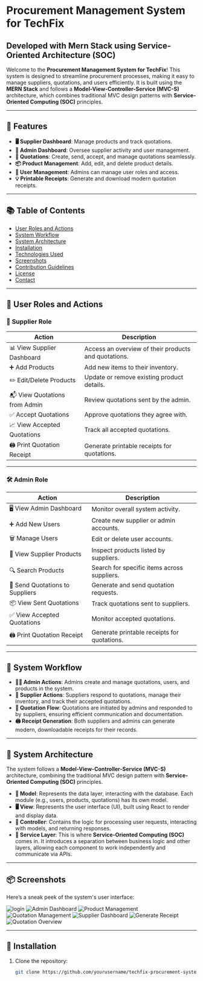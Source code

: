 # Procurement Management System for TechFix
## Developed with Mern Stack using Service-Oriented Architecture (SOC)

Welcome to the **Procurement Management System for TechFix**! This system is designed to streamline procurement processes, making it easy to manage suppliers, quotations, and users efficiently. It is built using the **MERN Stack** and follows a **Model-View-Controller-Service (MVC-S)** architecture, which combines traditional MVC design patterns with **Service-Oriented Computing (SOC)** principles.

---

## 🚀 Features

- **🖥️ Supplier Dashboard**: Manage products and track quotations.
- **🔧 Admin Dashboard**: Oversee supplier activity and user management.
- **📝 Quotations**: Create, send, accept, and manage quotations seamlessly.
- **📦 Product Management**: Add, edit, and delete product details.
- **👤 User Management**: Admins can manage user roles and access.
- **💡 Printable Receipts**: Generate and download modern quotation receipts.

---

## 📚 Table of Contents

- [User Roles and Actions](#user-roles-and-actions)
- [System Workflow](#system-workflow)
- [System Architecture](#system-architecture)
- [Installation](#installation)
- [Technologies Used](#technologies-used)
- [Screenshots](#screenshots)
- [Contribution Guidelines](#contribution-guidelines)
- [License](#license)
- [Contact](#contact)

---

## 👥 User Roles and Actions

### 🛒 **Supplier Role**
| **Action**                      | **Description**                                    |
|----------------------------------|----------------------------------------------------|
| 📊 View Supplier Dashboard       | Access an overview of their products and quotations. |
| ➕ Add Products                   | Add new items to their inventory.                  |
| ✏️ Edit/Delete Products          | Update or remove existing product details.         |
| 📬 View Quotations from Admin    | Review quotations sent by the admin.               |
| ✅ Accept Quotations              | Approve quotations they agree with.                |
| 📈 View Accepted Quotations      | Track all accepted quotations.                     |
| 🖨️ Print Quotation Receipt       | Generate printable receipts for quotations.        |

---

### 🛠️ **Admin Role**
| **Action**                      | **Description**                                    |
|----------------------------------|----------------------------------------------------|
| 🖥️ View Admin Dashboard         | Monitor overall system activity.                   |
| ➕ Add New Users                 | Create new supplier or admin accounts.             |
| 🗑️ Manage Users                 | Edit or delete user accounts.                     |
| 🛒 View Supplier Products        | Inspect products listed by suppliers.              |
| 🔍 Search Products               | Search for specific items across suppliers.        |
| 📧 Send Quotations to Suppliers  | Generate and send quotation requests.              |
| 📦 View Sent Quotations          | Track quotations sent to suppliers.                |
| ✅ View Accepted Quotations      | Monitor accepted quotations.                       |
| 🖨️ Print Quotation Receipt      | Generate printable receipts for quotations.        |

---

## 🧩 System Workflow

- **👨‍💼 Admin Actions**: Admins create and manage quotations, users, and products in the system.
- **🛒 Supplier Actions**: Suppliers respond to quotations, manage their inventory, and track their accepted quotations.
- **📑 Quotation Flow**: Quotations are initiated by admins and responded to by suppliers, ensuring efficient communication and documentation.
- **🖨️ Receipt Generation**: Both suppliers and admins can generate modern, downloadable receipts for their records.

---

## 🧩 System Architecture

The system follows a **Model-View-Controller-Service (MVC-S)** architecture, combining the traditional MVC design pattern with **Service-Oriented Computing (SOC)** principles.

- **📂 Model**: Represents the data layer, interacting with the database. Each module (e.g., users, products, quotations) has its own model.
- **🖥️ View**: Represents the user interface (UI), built using React to render and display data.
- **🧠 Controller**: Contains the logic for processing user requests, interacting with models, and returning responses.
- **🔗 Service Layer**: This is where **Service-Oriented Computing (SOC)** comes in. It introduces a separation between business logic and other layers, allowing each component to work independently and communicate via APIs.

---

## 📦 Screenshots

Here’s a sneak peek of the system's user interface:

![login](https://github.com/user-attachments/assets/5594df93-dc2e-4c11-a64a-1446c84f7140)
![Admin Dashboard](https://github.com/user-attachments/assets/d98db182-8aea-497b-8592-7c7cf906bc30)
![Product Management](https://github.com/user-attachments/assets/b679a608-d5b6-4913-8b39-c209d6e2992a)
![Quotation Management](https://github.com/user-attachments/assets/ca65cbc4-1122-4d0f-9a86-37ba535161e1)
![Supplier Dashboard](https://github.com/user-attachments/assets/743ed180-f63c-4b1b-9736-e6ed9291a7f1)
![Generate Receipt](https://github.com/user-attachments/assets/a40bc5ce-d729-46fd-9611-d6eae46bbbcb)
![Quotation Overview](https://github.com/user-attachments/assets/85e8a507-1590-4e6a-816f-b4a07d85d62e)

---

## 🚧 Installation

1. Clone the repository:
   ```bash
   git clone https://github.com/yourusername/techfix-procurement-system.git
